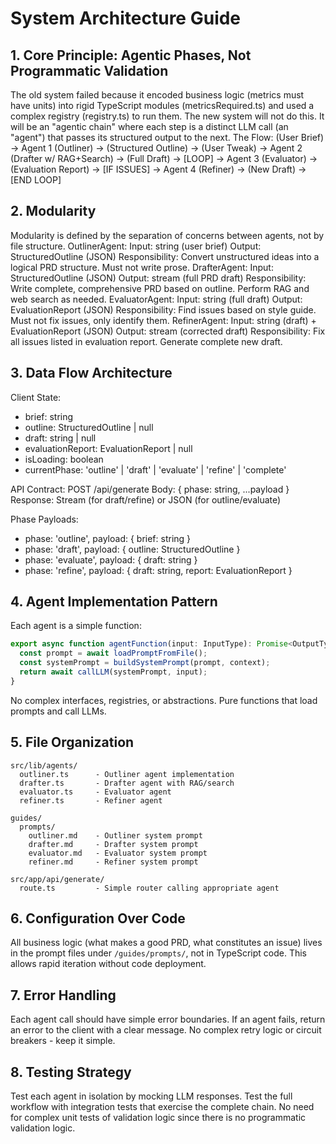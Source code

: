 # System Architecture Guide

## 1. Core Principle: Agentic Phases, Not Programmatic Validation
The old system failed because it encoded business logic (metrics must have units) into rigid TypeScript modules (metricsRequired.ts) and used a complex registry (registry.ts) to run them.
The new system will not do this. It will be an "agentic chain" where each step is a distinct LLM call (an "agent") that passes its structured output to the next.
The Flow:
(User Brief) -> Agent 1 (Outliner) -> (Structured Outline) -> (User Tweak) -> Agent 2 (Drafter w/ RAG+Search) -> (Full Draft) -> [LOOP] -> Agent 3 (Evaluator) -> (Evaluation Report) -> [IF ISSUES] -> Agent 4 (Refiner) -> (New Draft) -> [END LOOP]

## 2. Modularity
Modularity is defined by the separation of concerns between agents, not by file structure.
OutlinerAgent:
Input: string (user brief)
Output: StructuredOutline (JSON)
Responsibility: Convert unstructured ideas into a logical PRD structure. Must not write prose.
DrafterAgent:
Input: StructuredOutline (JSON)
Output: stream<string> (full PRD draft)
Responsibility: Write complete, comprehensive PRD based on outline. Perform RAG and web search as needed.
EvaluatorAgent:
Input: string (full draft)
Output: EvaluationReport (JSON)
Responsibility: Find issues based on style guide. Must not fix issues, only identify them.
RefinerAgent:
Input: string (draft) + EvaluationReport (JSON)
Output: stream<string> (corrected draft)
Responsibility: Fix all issues listed in evaluation report. Generate complete new draft.

## 3. Data Flow Architecture
Client State:
- brief: string
- outline: StructuredOutline | null
- draft: string | null
- evaluationReport: EvaluationReport | null
- isLoading: boolean
- currentPhase: 'outline' | 'draft' | 'evaluate' | 'refine' | 'complete'

API Contract:
POST /api/generate
Body: { phase: string, ...payload }
Response: Stream (for draft/refine) or JSON (for outline/evaluate)

Phase Payloads:
- phase: 'outline', payload: { brief: string }
- phase: 'draft', payload: { outline: StructuredOutline }
- phase: 'evaluate', payload: { draft: string }
- phase: 'refine', payload: { draft: string, report: EvaluationReport }

## 4. Agent Implementation Pattern
Each agent is a simple function:
```typescript
export async function agentFunction(input: InputType): Promise<OutputType> {
  const prompt = await loadPromptFromFile();
  const systemPrompt = buildSystemPrompt(prompt, context);
  return await callLLM(systemPrompt, input);
}
```

No complex interfaces, registries, or abstractions. Pure functions that load prompts and call LLMs.

## 5. File Organization
```
src/lib/agents/
  outliner.ts      - Outliner agent implementation
  drafter.ts       - Drafter agent with RAG/search
  evaluator.ts     - Evaluator agent
  refiner.ts       - Refiner agent
  
guides/
  prompts/
    outliner.md    - Outliner system prompt
    drafter.md     - Drafter system prompt
    evaluator.md   - Evaluator system prompt  
    refiner.md     - Refiner system prompt
    
src/app/api/generate/
  route.ts         - Simple router calling appropriate agent
```

## 6. Configuration Over Code
All business logic (what makes a good PRD, what constitutes an issue) lives in the prompt files under `/guides/prompts/`, not in TypeScript code. This allows rapid iteration without code deployment.

## 7. Error Handling
Each agent call should have simple error boundaries. If an agent fails, return an error to the client with a clear message. No complex retry logic or circuit breakers - keep it simple.

## 8. Testing Strategy
Test each agent in isolation by mocking LLM responses. Test the full workflow with integration tests that exercise the complete chain. No need for complex unit tests of validation logic since there is no programmatic validation logic.